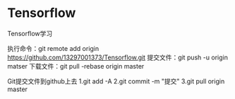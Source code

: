 # Tensorflow
Tensorflow学习


执行命令：git remote add origin https://github.com/13297001373/Tensorflow.git
提交文件：git push -u origin matser
下载文件：git pull -rebase origin master

Git提交文件到github上去
1.git add -A 
2.git commit -m "提交"
3.git pull origin master